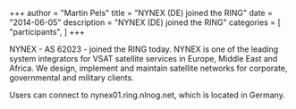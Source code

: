 +++
author = "Martin Pels"
title = "NYNEX (DE) joined the RING"
date = "2014-06-05"
description = "NYNEX (DE) joined the RING"
categories = [
    "participants",
]
+++

NYNEX - AS 62023 - joined the RING today. NYNEX is one of the leading system integrators for VSAT satellite services in Europe, Middle East and Africa. We design, implement and maintain satellite networks for corporate, governmental and military clients.

Users can connect to nynex01.ring.nlnog.net, which is located in Germany.



